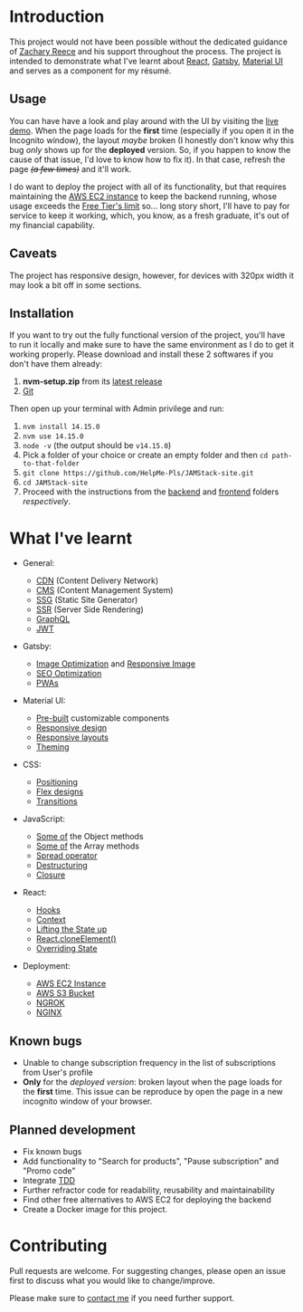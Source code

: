 # Introduction

This project would not have been possible without the dedicated guidance of [Zachary Reece](https://www.udemy.com/user/zacharyreece/) and his support throughout the process.
The project is intended to demonstrate what I've learnt about [React](https://reactjs.org/), [Gatsby](https://www.gatsbyjs.com/), [Material UI](https://mui.com/) and serves as a component for my résumé.

## Usage

You can have have a look and play around with the UI by visiting the [live demo](https://locostore.netlify.app/). When the page loads for the **first** time (especially if you open it in the Incognito window), the layout *maybe* broken (I honestly don't know why this bug *only* shows up for the **deployed** version. So, if you happen to know the cause of that issue, I'd love to know how to fix it). In that case, refresh the page *~~(a few times)~~* and it'll work.

I do want to deploy the project with all of its functionality, but that requires maintaining the [AWS EC2 instance](https://aws.amazon.com/ec2/) to keep the backend running, whose usage exceeds the [Free Tier's limit](https://aws.amazon.com/ec2/pricing/?loc=ft#Free_tier) so... long story short, I'll have to pay for service to keep it working, which, you know, as a fresh graduate, it's out of my financial capability. 

## Caveats
The project has responsive design, however, for devices with 320px width it may look a bit off in some sections.

## Installation

If you want to try out the fully functional version of the project, you'll have to run it locally and make sure to have the same environment as I do to get it working properly. Please download and install these 2 softwares if you don't have them already:
1.  **nvm-setup.zip** from its [latest release](https://github.com/coreybutler/nvm-windows/releases)
2.  [Git](https://git-scm.com/downloads)

Then open up your terminal with Admin privilege and run:
1. `nvm install 14.15.0` 
2. `nvm use 14.15.0` 
3. `node -v` (the output should be `v14.15.0`)
4. Pick a folder of your choice or create an empty folder and then `cd path-to-that-folder`
5. `git clone https://github.com/HelpMe-Pls/JAMStack-site.git`
6. `cd JAMStack-site`
7. Proceed with the instructions from the [backend](https://github.com/HelpMe-Pls/JAMStack-site/blob/master/backend/README.md) and [frontend](https://github.com/HelpMe-Pls/JAMStack-site/blob/master/frontend/README.md) folders *respectively*.

# What I've learnt
- General:
  - [CDN](https://www.cloudflare.com/learning/cdn/what-is-a-cdn/) (Content Delivery Network)
  - [CMS](https://blog.sjstudios.io/en/post/traditional-cms-vs-headless-cms-when-to-choose-which/) (Content Management System)
  - [SSG](https://www.cloudflare.com/learning/performance/static-site-generator/) (Static Site Generator)
  - [SSR](https://www.gatsbyjs.com/docs/glossary/server-side-rendering/) (Server Side Rendering)
  - [GraphQL](https://medium.com/@JeffLombardJr/when-and-why-to-use-graphql-24f6bce4839d)
  - [JWT](https://jwt.io/)

- Gatsby:
  - [Image Optimization](https://www.gatsbyjs.com/plugins/gatsby-plugin-image) and [Responsive Image](https://www.gatsbyjs.com/plugins/gatsby-transformer-sharp) 
  - [SEO Optimization](https://www.gatsbyjs.com/plugins/gatsby-plugin-react-helmet)
  - [PWAs](https://www.gatsbyjs.com/plugins/gatsby-plugin-manifest)
  
- Material UI:
  - [Pre-built](https://mui.com/components/) customizable components
  - [Responsive design](https://mui.com/customization/breakpoints/#default-breakpoints) 
  - [Responsive layouts](https://mui.com/components/grid/#fluid-grids)
  - [Theming](https://mui.com/customization/theming/#theme-provider)

- CSS:
  - [Positioning](https://developer.mozilla.org/en-US/docs/Web/CSS/position#values)
  - [Flex designs](https://flexboxfroggy.com/)
  - [Transitions](https://developer.mozilla.org/en-US/docs/Web/CSS/CSS_Transitions)
  
- JavaScript:
  - [Some of](https://developer.mozilla.org/en-US/docs/Web/JavaScript/Reference/Global_Objects/Object#static_methods) the Object methods
  - [Some of](https://developer.mozilla.org/en-US/docs/Web/JavaScript/Reference/Global_Objects/Array#instance_methods) the Array methods
  - [Spread operator](https://developer.mozilla.org/en-US/docs/Web/JavaScript/Reference/Operators/Spread_syntax)
  - [Destructuring](https://dmitripavlutin.com/5-interesting-uses-javascript-destructuring/)
  - [Closure](https://blog.bitsrc.io/a-beginners-guide-to-closures-in-javascript-97d372284dda)

- React:
  - [Hooks](https://reactjs.org/docs/hooks-intro.html)
  - [Context](https://kentcdodds.com/blog/how-to-use-react-context-effectively)
  - [Lifting the State up](https://reactjs.org/docs/lifting-state-up.html)
  - [React.cloneElement()](https://github.com/HelpMe-Pls/JAMStack-site/blob/master/frontend/src/components/cart/CheckoutPortal.js)
  - [Overriding State](https://github.com/HelpMe-Pls/JAMStack-site/blob/master/frontend/src/components/product-list/QtyButton.js)
  

- Deployment:
  - [AWS EC2 Instance](https://aws.amazon.com/ec2/instance-types/t2/)
  - [AWS S3 Bucket](https://aws.amazon.com/s3/?nc2=type_a)
  - [NGROK](https://ngrok.com/)
  - [NGINX](https://nginx.org/en/)


## Known bugs
- Unable to change subscription frequency in the list of subscriptions from User's profile
- **Only** for the *deployed version*: broken layout when the page loads for the **first** time. This issue can be reproduce by open the page in a new incognito window of your browser. 

## Planned development
- Fix known bugs
- Add functionality to "Search for products", "Pause subscription" and "Promo code" 
- Integrate [TDD](https://en.wikipedia.org/wiki/Test-driven_development) 
- Further refractor code for readability, reusability and maintainability
- Find other free alternatives to AWS EC2 for deploying the backend
- Create a Docker image for this project.


# Contributing
Pull requests are welcome. For suggesting changes, please open an issue first to discuss what you would like to change/improve.

Please make sure to [contact me](https://www.facebook.com/messages/t/100005341874318) if you need further support.
